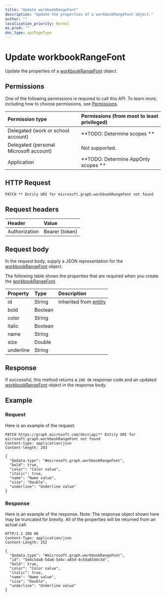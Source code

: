 ```yaml
---
title: "Update workbookRangeFont"
description: "Update the properties of a workbookRangeFont object."
author: ""
localization_priority: Normal
ms.prod: ""
doc_type: apiPageType
---
```


# Update workbookRangeFont

Update the properties of a [workbookRangeFont](../resources/workbookrangefont.md) object.

## Permissions
One of the following permissions is required to call this API. To learn more, including how to choose permissions, see [Permissions](/concepts/permissions-reference.md).

|Permission type|Permissions (from most to least privileged)|
|:---|:---|
|Delegated (work or school account)|**TODO: Determine scopes **|
|Delegated (personal Microsoft account)|Not supported.|
|Application|**TODO: Determine AppOnly scopes **|

## HTTP Request
<!-- {
  "blockType": "ignored"
}
-->
``` http
PATCH ** Entity URI for microsoft.graph.workbookRangeFont not found
```

## Request headers
|Header|Value|
|:---|:---|
|Authorization|Bearer {token}|

## Request body
In the request body, supply a JSON representation for the [workbookRangeFont](../resources/workbookRangeFont.md) object.

The following table shows the properties that are required when you create the [workbookRangeFont](../resources/workbookrangefont.md).

|Property|Type|Description|
|:---|:---|:---|
|id|String| Inherited from [entity](../resources/entity.md)|
|bold|Boolean||
|color|String||
|italic|Boolean||
|name|String||
|size|Double||
|underline|String||



## Response
If successful, this method returns a `200 OK` response code and an updated [workbookRangeFont](../resources/workbookrangefont.md) object in the response body.

## Example

### Request
Here is an example of the request.
<!-- {
  "blockType": "request",
  "name": "update_workbookrangefont"
}
-->
``` http
PATCH https://graph.microsoft.com/docs\api** Entity URI for microsoft.graph.workbookRangeFont not found
Content-type: application/json
Content-length: 203

{
  "@odata.type": "#microsoft.graph.workbookRangeFont",
  "bold": true,
  "color": "Color value",
  "italic": true,
  "name": "Name value",
  "size": "Double",
  "underline": "Underline value"
}
```

### Response
Here is an example of the response. Note: The response object shown here may be truncated for brevity. All of the properties will be returned from an actual call.
<!-- {
  "blockType": "response",
  "truncated": true
}
-->
``` http
HTTP/1.1 200 OK
Content-Type: application/json
Content-Length: 252

{
  "@odata.type": "#microsoft.graph.workbookRangeFont",
  "id": "5d4c5da8-5da8-5d4c-a85d-4c5da85d4c5d",
  "bold": true,
  "color": "Color value",
  "italic": true,
  "name": "Name value",
  "size": "Double",
  "underline": "Underline value"
}
```

